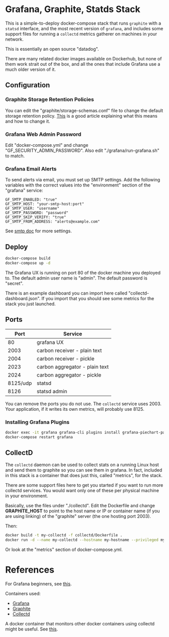 # Grafana, Graphite, Statds Stack

This is a simple-to-deploy docker-compose stack that runs `graphite` with a `statsd` interface, and the
most recent version of `grafana`, and includes some support files for running a `collectd` metrics
gatherer on machines in your network.

This is essentially an open source "datadog".

There are many related docker images available on Dockerhub, but none of them work strait out of the box,
and all the ones that include Grafana use a much older version of it.

## Configuration

### Graphite Storage Retention Policies

You can edit the "graphite/storage-schemas.conf" file to change the default storage retention
policy.  [This](http://graphite.readthedocs.io/en/latest/config-carbon.html) is a good article
explaining what this means and how to change it.

### Grafana Web Admin Password

Edit "docker-compose.yml" and change "GF_SECURITY_ADMIN_PASSWORD".  Also edit "./grafana/run-grafana.sh" to match.

### Grafana Email Alerts

To send alerts via email, you must set up SMTP settings.  Add the following variables with the
correct values into the "environment" section of the "grafana" service:

    GF_SMTP_ENABLED: "true"
    GF_SMTP_HOST: "your-smtp-host:port"
    GF_SMTP_USER: "username"
    GF_SMTP_PASSWORD: "password"
    GF_SMTP_SKIP_VERIFY: "true"
    GF_SMTP_FROM_ADDRESS: "alerts@example.com"

See [smtp doc](http://docs.grafana.org/installation/configuration/#smtp) for more settings.

## Deploy

```bash
docker-compose build
docker-compose up -d
```

The Grafana UX is running on port 80 of the docker machine you deployed to.  The default admin
user name is "admin".  The default password is "secret".

There is an example dashboard you can import here called "collectd-dashboard.json".  If you import that
you should see some metrics for the stack you just launched.

## Ports

| Port | Service |
|------|---------|
|   80 | grafana UX |
| 2003 | carbon receiver - plain text |
| 2004 | carbon receiver - pickle |
| 2023 | carbon aggregator - plain text |
| 2024 | carbon aggregator - pickle |
| 8125/udp | statsd |
| 8126 | statsd admin |

You can remove the ports you do not use.  The `collectd` service uses 2003.  Your application, if it writes
its own metrics, will probably use 8125.

### Installing Grafana Plugins

```bash
docker exec -it grafana grafana-cli plugins install grafana-piechart-panel
docker-compose restart grafana
```

## CollectD

The `collectd` daemon can be used to collect stats on a running Linux host and send them to graphite so
you can see them in grafana.  In fact, included in this stack is a container that does just this, called
"metrics", for the stack.

There are some support files here to get you started if you want to run more collectd services.  You would
want only one of these per physical machine in your environment.

Basically, use the files under "./collectd".  Edit the Dockerfile and change **GRAPHITE_HOST** to point to
the host name or IP or container name (if you are using linking) of the "graphite" server (the one hosting port 2003).

Then:

```bash
docker build -t my-collectd -f collectd/Dockerfile .
docker run -d --name my-collectd --hostname my-hostname --privileged my-collectd
```

Or look at the "metrics" section of docker-compose.yml.

# References

For Grafana beginners, see [this](http://docs.grafana.org/tutorials/screencasts/).

Containers used:

* [Grafana](https://github.com/grafana/grafana-docker)
* [Graphite](https://github.com/hopsoft/docker-graphite-statsd)
* [Collectd](https://github.com/pataquets/docker-collectd)

A docker container that monitors other docker containers using collectd might be useful.
See [this](https://github.com/bobrik/collectd-docker).

